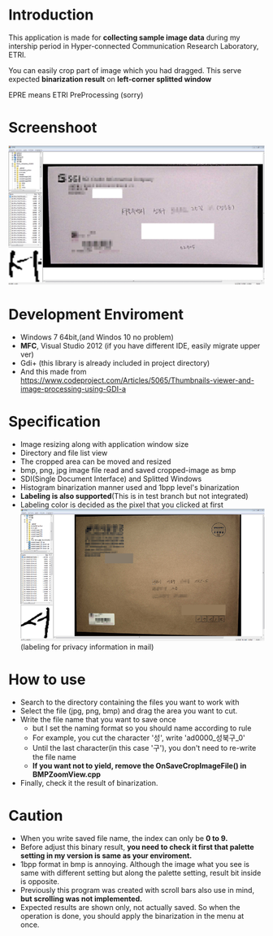 # Introduction
 This application is made for **collecting sample image data** during my intership period in Hyper-connected Communication Research Laboratory, ETRI.

 You can easily crop part of image which you had dragged.
 This serve expected **binarization result** on **left-corner splitted window**

EPRE means ETRI PreProcessing (sorry)
# Screenshoot
![result1](/assets/result1.png)

# Development Enviroment
- Windows 7 64bit,(and Windos 10 no problem)
- **MFC**, Visual Studio 2012 (if you have different IDE, easily migrate upper ver)
- Gdi+ (this library is already included in project directory)
- And this made from https://www.codeproject.com/Articles/5065/Thumbnails-viewer-and-image-processing-using-GDI-a

# Specification
- Image resizing along with application window size
- Directory and file list view
- The cropped area can be moved and resized
- bmp, png, jpg image file read and saved cropped-image as bmp
- SDI(Single Document Interface) and Splitted Windows
- Histogram binarization manner used and 1bpp level's binarization
- **Labeling is also supported**(This is in test branch but not integrated)
- Labeling color is decided as the pixel that you clicked at first
![label](/assets/label.png)
(labeling for privacy information in mail)

# How to use
- Search to the directory containing the files you want to work with
- Select the file (jpg, png, bmp) and drag the area you want to cut.
- Write the file name that you want to save once
  - but I set the naming format so you should name according to rule
  - For example, you cut the character '성', write 'ad0000_성북구_0'
  - Until the last character(in this case '구'), you don't need to re-write the file name
  - **If you want not to yield, remove the OnSaveCropImageFile() in BMPZoomView.cpp**
- Finally, check it the result of binarization.

# Caution
- When you write saved file name, the index can only be **0 to 9.**
- Before adjust this binary result, **you need to check it first that palette setting in my version is same as your enviroment.**
- 1bpp format in bmp is annoying. Although the image what you see is same with different setting but along the palette setting, result bit inside is opposite.
- Previously this program was created with scroll bars also use in mind, **but scrolling was not implemented.**
- Expected results are shown only, not actually saved. So when the operation is done, you should apply the binarization in the menu at once.
